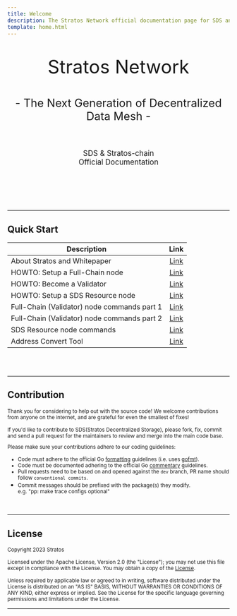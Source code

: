 ```yaml
---
title: Welcome
description: The Stratos Network official documentation page for SDS and Stratos-chain.
template: home.html
---
```


#

<p style="text-align: center; font-size:300%;">Stratos Network</p>
<p style="text-align: center; font-size:180%;">- The Next Generation of ‍‍Decentralized Data Mesh -</p><br>
<p style="text-align: center; font-size:120%;">SDS & Stratos-chain<br>Official Documentation</p>

<br><br><br><br>

---

## Quick Start

| Description | Link |
| ----------- | :--: |
| About Stratos and Whitepaper | [Link](docs-about/about-stratos) |
| HOWTO: Setup a Full-Chain node | [Link](docs-validator-node/setup-and-run-a-stratos-chain-full-node) |
| HOWTO: Become a Validator | [Link](docs-validator-node/how-to-become-a-validator) |
| HOWTO: Setup a SDS Resource node | [Link](docs-resource-node/setup-and-run-a-sds-resource-node) |
| Full-Chain (Validator) node commands part 1 | [Link](docs-validator-node/stchaind-commands-part-1) |
| Full-Chain (Validator) node commands part 2 | [Link](docs-validator-node/stchaind-commands-part-2) |
| SDS Resource node commands | [Link](docs-resource-node/ppd-terminal-subcommands) |
| Address Convert Tool | [Link](address-convertor-ui) |

<br><br>

---

## Contribution

<small>Thank you for considering to help out with the source code! We welcome contributions
from anyone on the internet, and are grateful for even the smallest of fixes!

If you'd like to contribute to SDS(Stratos Decentralized Storage), please fork, fix, commit and send a pull request
for the maintainers to review and merge into the main code base.

Please make sure your contributions adhere to our coding guidelines:

* Code must adhere to the official Go [formatting](https://golang.org/doc/effective_go.html#formatting)
  guidelines (i.e. uses [gofmt](https://golang.org/cmd/gofmt/)).
* Code must be documented adhering to the official Go [commentary](https://golang.org/doc/effective_go.html#commentary)
  guidelines.
* Pull requests need to be based on and opened against the `dev` branch, PR name should follow `conventional commits`.
* Commit messages should be prefixed with the package(s) they modify.
<br>e.g. "pp: make trace configs optional"</small>
 
 <br>   

---

## License

<small>Copyright 2023 Stratos

Licensed under the Apache License, Version 2.0 (the "License");
you may not use this file except in compliance with the License.
You may obtain a copy of the [License](https://www.apache.org/licenses/LICENSE-2.0).

Unless required by applicable law or agreed to in writing, software
distributed under the License is distributed on an "AS IS" BASIS,
WITHOUT WARRANTIES OR CONDITIONS OF ANY KIND, either express or implied.
See the License for the specific language governing permissions and
limitations under the License.</small>

---

<br>
